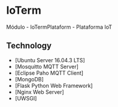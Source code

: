 # IoTerm

Módulo - IoTermPlataform - Plataforma IoT

## Technology
- [Ubuntu Server 16.04.3 LTS]
- [Mosquitto MQTT Server]
- [Eclipse Paho MQTT Client]
- [MongoDB]
- [Flask Python Web Framework]
- [Nginx Web Server]
- [UWSGI]
